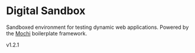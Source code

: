 # Digital Sandbox
Sandboxed environment for testing dynamic web applications. Powered by the <a href="https://github.com/codeworksdev/mochi">Mochi</a> boilerplate framework.

v1.2.1
